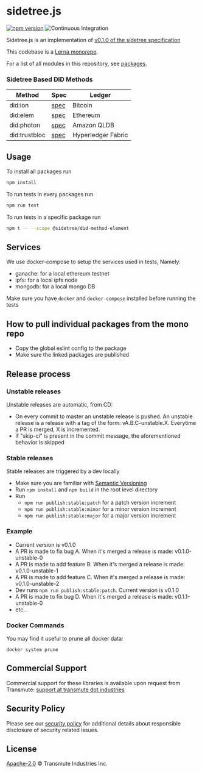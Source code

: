 # sidetree.js

[![npm version](https://badge.fury.io/js/%40sidetree%2Fcore.svg)](https://badge.fury.io/js/%40sidetree%2Fcore) ![Continuous Integration](https://github.com/transmute-industries/sidetree.js/workflows/CI/badge.svg)

Sidetree.js is an implementation of [v0.1.0 of the sidetree specification](https://web.archive.org/web/20200721150053/https://identity.foundation/sidetree/spec/v0.1.0/)

This codebase is a [Lerna monorepo](https://github.com/lerna/lerna). 

 For a list of all modules in this repository, see [packages](https://github.com/transmute-industries/sidetree.js/tree/master/packages).

### Sidetree Based DID Methods

| Method  | Spec  | Ledger  |
|---|---|---|
| did:ion  | [spec](https://github.com/decentralized-identity/ion) | Bitcoin  |
| did:elem  | [spec](https://github.com/transmute-industries/sidetree.js/tree/master/packages/did-method-element) | Ethereum  |
| did:photon  | [spec](https://github.com/transmute-industries/sidetree.js/tree/master/packages/did-method-photon#photon-did-method-spec) | Amazon QLDB  |
| did:trustbloc  | [spec](https://github.com/trustbloc/trustbloc-did-method/blob/master/docs/spec/trustbloc-did-method.md) | Hyperledger Fabric  |

## Usage

To install all packages run

```bash
npm install
```

To run tests in every packages run

```bash
npm run test
```

To run tests in a specific package run

```bash
npm t -- --scope @sidetree/did-method-element
```

## Services

We use docker-compose to setup the services used in tests, Namely:

- ganache: for a local ethereum testnet
- ipfs: for a local ipfs node
- mongodb: for a local mongo DB

Make sure you have `docker` and `docker-compose` installed before running the tests

## How to pull individual packages from the mono repo

- Copy the global eslint config to the package
- Make sure the linked packages are published

## Release process

### Unstable releases

Unstable releases are automatic, from CD:

- On every commit to master an unstable release is pushed. An unstable release is a release with a tag of the form: vA.B.C-unstable.X. Everytime a PR is merged, X is incremented.
- If "skip-ci" is present in the commit message, the aforementioned behavior is skipped

### Stable releases

Stable releases are triggered by a dev locally

- Make sure you are familiar with [Semantic Versioning](https://semver.org/)
- Run `npm install` and `npm build` in the root level directory
- Run
  - `npm run publish:stable:patch` for a patch version increment
  - `npm run publish:stable:minor` for a minor version increment
  - `npm run publish:stable:major` for a major version increment

### Example

- Current version is v0.1.0
- A PR is made to fix bug A. When it's merged a release is made: v0.1.0-unstable-0
- A PR is made to add feature B. When it's merged a release is made: v0.1.0-unstable-1
- A PR is made to add feature C. When it's merged a release is made: v0.1.0-unstable-2
- Dev runs `npm run publish:stable:patch`. Current version is v0.1.0
- A PR is made to fix bug D. When it's merged a release is made: v0.1.1-unstable-0
- etc...

### Docker Commands

You may find it useful to prune all docker data:

```
docker system prune
```

## Commercial Support

Commercial support for these libraries is available upon request from
Transmute: [support at transmute dot industries](mailto:support@transmute.industries)

## Security Policy

Please see our [security policy](./SECURITY.md) for additional details about responsible disclosure of security related issues.

## License

[Apache-2.0](./LICENSE) © Transmute Industries Inc.
